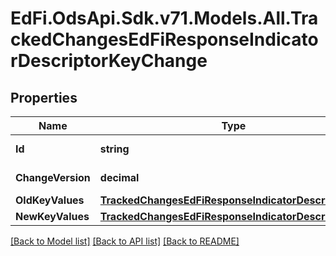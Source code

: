 # EdFi.OdsApi.Sdk.v71.Models.All.TrackedChangesEdFiResponseIndicatorDescriptorKeyChange

## Properties

Name | Type | Description | Notes
------------ | ------------- | ------------- | -------------
**Id** | **string** | Resource identifier | [optional] 
**ChangeVersion** | **decimal** | Change version | [optional] 
**OldKeyValues** | [**TrackedChangesEdFiResponseIndicatorDescriptorKey**](TrackedChangesEdFiResponseIndicatorDescriptorKey.md) |  | [optional] 
**NewKeyValues** | [**TrackedChangesEdFiResponseIndicatorDescriptorKey**](TrackedChangesEdFiResponseIndicatorDescriptorKey.md) |  | [optional] 

[[Back to Model list]](../../README.md#documentation-for-models) [[Back to API list]](../../README.md#documentation-for-api-endpoints) [[Back to README]](../../README.md)

